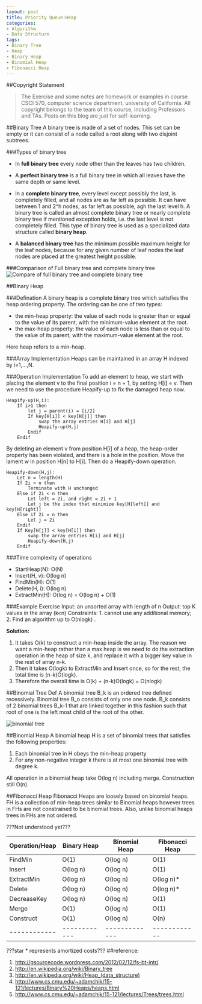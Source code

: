 ```yaml
---
layout: post
title: Priority Queue:Heap
categories:
- Algorithm
- Data Structure
tags:
- Binary Tree
- Heap
- Binary Heap
- Binomial Heap
- Fibonacci Heap
---
```


##Copyright Statement
> The Exercise and some notes are homework or examples in course CSCI 570, computer science department, university of California. All copyright belongs to the team of this course, including Professors and TAs. Posts on this blog are just for self-learning. 

##Binary Tree
A binary tree is made of a set of nodes. This set can be empty or it can consist of a node called a root along with two disjoint subtrees.

###Types of binary tree
- In **full binary tree** every node other than the leaves has two children.

- A **perfect binary tree** is a full binary tree in which all leaves have the same depth or same level.

- In a **complete binary tree**, every level except possibly the last, is completely filled, and all nodes are as far left as possible. It can have between 1 and 2^h nodes, as far left as possible, agh the last level h. A binary tree is called an almost complete binary tree or nearly complete binary tree if mentioned exception holds, i.e. the last level is not completely filled. This type of binary tree is used as a specialized data structure called **binary heap**.

- A **balanced binary tree** has the minimum possible maximum height for the leaf nodes, because for any given number of leaf nodes the leaf nodes are placed at the greatest height possible.

###Comparison of Full binary tree and complete binary tree
 ![Compare of full binary tree and complete binary tree](http://gsourcecode.files.wordpress.com/2012/02/complete-full-trees1.png)

##Binary Heap

###Defination
A binary heap is a complete binary tree which satisfies the heap ordering property. The ordering can be one of two types:

- the min-heap property: the value of each node is greater than or equal to the value of its parent, with the minimum-value element at the root.
- the max-heap property: the value of each node is less than or equal to the value of its parent, with the maximum-value element at the root.

Here heap refers to a min-heap.

###Array Implementation
Heaps can be maintained in an array H indexed by i=1,...,N. 

###Operation Implementation 
To add an element to heap, we start with placing the element v to the final position i = n + 1, by setting H[i] = v. Then we need to use the procedure Heapify-up to fix the damaged heap now.

```
Heapify-up(H,i):
	If i>1 then
		let j = parent(i) = [i/2]
		If key[H[i]] < key[H[j]] then
			swap the array entries H[i] and H[j]
			Heapify-up(H,j)
		Endif
	Endif
```
By deleting an element v from position H[i] of a heap, the heap-order property has been violated, and there is a hole in the position. Move the lament w in position H[n] to H[i]. Then do a Heapify-down operation.

```
Heapify-down(H,j):
	Let n = length(H)
	If 2i > n then
		Terminate with H unchanged
	Else if 2i < n then
		Let left = 2i, and right = 2i + 1
		Let j be the index that minimize key[H[left]] and key[H[right]]
	Else if 2i = n then
		Let j = 2i
	Endif
	If Key[H[j]] < key[H[i]] then
		swap the array entries H[i] and H[j]
		Heapify-down(H,j)
	Endif
```

###Time complexity of operations

- StartHeap(N): O(N)
- Insert(H, v): O(log n)
- FindMin(H): O(1)
- Delete(H, i): O(log n)
- ExtractMin(H): O(log n) = O(log n) + O(1)

###Example Exercise
Input: an unsorted array with length of n
Output: top K values in the array (k<n)
Constraints: 1. cannot use any additional memory; 2. Find an algorithm up to O(nlogk)
.

**Solution:**
1. It takes O(k) to construct a min-heap inside the array. The reason we want a min-heap rather than a max heap is we need to do the extraction operation in the heap of size k, and replace it with a bigger key value in the rest of array n-k.
2. Then it takes O(logk) to ExtractMin and Insert once, so for the rest, the total time is (n-k)O(logk).
3. Therefore the overall time is O(k) + (n-k)O(logk) = O(nlogk)

##Binomial Tree
Def A binomial tree B_k is an ordered tree defined recessively. Binomial tree B_o consists of only one one node. B_k consists of 2 binomial trees B_k-1 that are linked together in this fashion such that root of one is the left most child of the root of the other. 

![binomial tree](http://upload.wikimedia.org/wikipedia/commons/thumb/c/cf/Binomial_Trees.svg/700px-Binomial_Trees.svg.png)

##Binomial Heap
A binomial heap H is a set of binomial trees that satisfies the following properties:

1. Each binomial tree in H obeys the min-heap property
2. For any non-negative integer k there is at most one binomial tree with degree k.

All operation in a binomial heap take O(log n) including merge. Construction still O(n).

##Fibonacci Heap
Fibonacci Heaps are loosely based on binomial heaps. 
FH is a collection of min-heap trees similar to Binomial heaps however trees in FHs are not constrained to be binomial trees. Also, unlike binomial heaps trees in FHs are not ordered. 

???Not understood yet???

Operation/Heap | Binary Heap | Binomial Heap | Fibonacci Heap
------------ |------------ | ------------- | ------------
FindMin | O(1) | O(log n)  | O(1)
Insert | O(log n) | O(log n)  | O(1)
ExtractMin | O(log n) | O(log n)  | O(log n)*
Delete | O(log n) | O(log n)  | O(log n)*
DecreaseKey | O(log n) | O(log n)  | O(1)
Merge | O(1) | O(log n)  | O(1)
Construct | O(1) | O(log n)  | O(n)
------------ |------------ | ------------- | ------------

???star * represents amortized costs???
##reference:
1. <http://gsourcecode.wordpress.com/2012/02/12/fs-bt-intr/>
2. <http://en.wikipedia.org/wiki/Binary_tree>
3. <http://en.wikipedia.org/wiki/Heap_(data_structure)>
4. <http://www.cs.cmu.edu/~adamchik/15-121/lectures/Binary%20Heaps/heaps.html>
5. <http://www.cs.cmu.edu/~adamchik/15-121/lectures/Trees/trees.html>